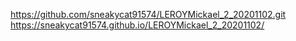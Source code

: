 https://github.com/sneakycat91574/LEROYMickael_2_20201102.git
https://sneakycat91574.github.io/LEROYMickael_2_20201102/
